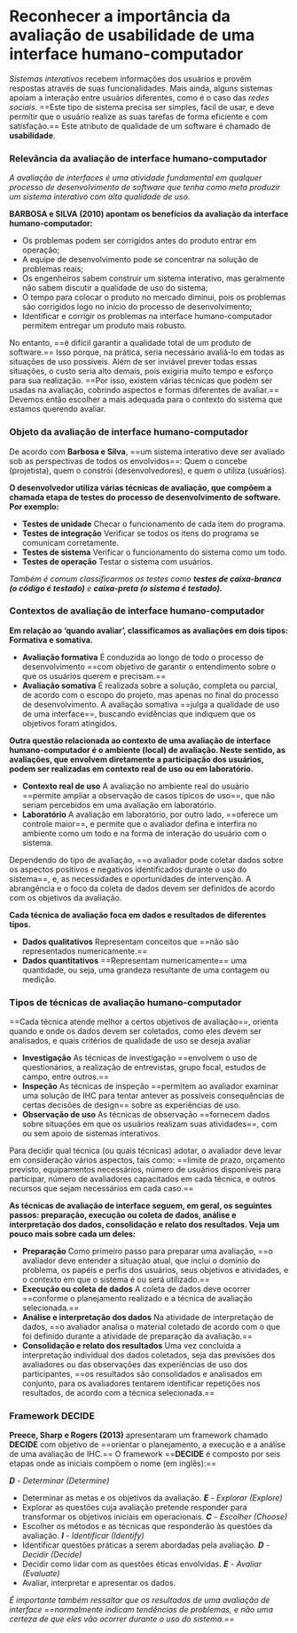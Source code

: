 # **Reconhecer a importância da avaliação de usabilidade de uma interface humano-computador**

*Sistemas interativos* recebem informações dos usuários e provêm respostas através de suas funcionalidades. Mais ainda, alguns sistemas apoiam a interação entre usuários diferentes, como é o caso das *redes sociais*. ==Este tipo de sistema precisa ser simples, fácil de usar, e deve permitir que o usuário realize as suas tarefas de forma eficiente e com satisfação.== Este atributo de qualidade de um software é chamado de **usabilidade**.

### Relevância da avaliação de interface humano-computador

*A avaliação de interfaces é uma atividade fundamental em qualquer processo de desenvolvimento de software que tenha como meta produzir um sistema interativo com alta qualidade de uso.*

**BARBOSA e SILVA (2010) apontam os benefícios da avaliação da interface humano-computador:**

- Os problemas podem ser corrigidos antes do produto entrar em operação;
- A equipe de desenvolvimento pode se concentrar na solução de problemas reais;
- Os engenheiros sabem construir um sistema interativo, mas geralmente não sabem discutir a qualidade de uso do sistema;
- O tempo para colocar o produto no mercado diminui, pois os problemas são corrigidos logo no início do processo de desenvolvimento;
- Identificar e corrigir os problemas na interface humano-computador permitem entregar um produto mais robusto.

No entanto, ==é difícil garantir a qualidade total de um produto de software.== Isso porque, na prática, seria necessário avaliá-lo em todas as situações de uso possíveis. Além de ser inviável prever todas essas situações, o custo seria alto demais, pois exigiria muito tempo e esforço para sua realização. ==Por isso, existem várias técnicas que podem ser usadas na avaliação, cobrindo aspectos e formas diferentes de avaliar.== Devemos então escolher a mais adequada para o contexto do sistema que estamos querendo avaliar.

### Objeto da avaliação de interface humano-computador

De acordo com **Barbosa e Silva**, ==um sistema interativo deve ser avaliado sob as perspectivas de todos os envolvidos==: Quem o concebe (projetista), quem o constrói (desenvolvedores), e quem o utiliza (usuários).

**O desenvolvedor utiliza várias técnicas de avaliação, que compõem a chamada etapa de testes do processo de desenvolvimento de software. Por exemplo:**
- **Testes de unidade**
	Checar o funcionamento de cada item do programa.
- **Testes de integração**
	Verificar se todos os itens do programa se comunicam corretamente.
- **Testes de sistema**
	Verificar o funcionamento do sistema como um todo.
- **Testes de operação**
	Testar o sistema com usuários.

*Também é comum classificarmos os testes como **testes de caixa-branca (o código é testado)** e **caixa-preta (o sistema é testado).***

### Contextos de avaliação de interface humano-computador

**Em relação ao ‘quando avaliar’, classificamos as avaliações em dois tipos: Formativa e somativa.**
- **Avaliação formativa**
	É conduzida ao longo de todo o processo de desenvolvimento ==com objetivo de garantir o entendimento sobre o que os usuários querem e precisam.==
- **Avaliação somativa**
	É realizada sobre a solução, completa ou parcial, de acordo com o escopo do projeto, mas apenas no final do processo de desenvolvimento. A avaliação somativa ==julga a qualidade de uso de uma interface==, buscando evidências que indiquem que os objetivos foram atingidos.

**Outra questão relacionada ao contexto de uma avaliação de interface humano-computador é o ambiente (local) de avaliação. Neste sentido, as avaliações, que envolvem diretamente a participação dos usuários, podem ser realizadas em contexto real de uso ou em laboratório.**
- **Contexto real de uso**
	A avaliação no ambiente real do usuário ==permite ampliar a observação de casos típicos de uso==, que não seriam percebidos em uma avaliação em laboratório.
- **Laboratório**
	A avaliação em laboratório, por outro lado, ==oferece um controle maior==, e permite que o avaliador defina e interfira no ambiente como um todo e na forma de interação do usuário com o sistema.

Dependendo do tipo de avaliação, ==o avaliador pode coletar dados sobre os aspectos positivos e negativos identificados durante o uso do sistema==, e, as necessidades e oportunidades de intervenção. A abrangência e o foco da coleta de dados devem ser definidos de acordo com os objetivos da avaliação.

**Cada técnica de avaliação foca em dados e resultados de diferentes tipos.**
- **Dados qualitativos**
	Representam conceitos que ==não são representados numericamente.==
- **Dados quantitativos**
	==Representam numericamente== uma quantidade, ou seja, uma grandeza resultante de uma contagem ou medição.

### Tipos de técnicas de avaliação humano-computador

==Cada técnica atende melhor a certos objetivos de avaliação==, orienta quando e onde os dados devem ser coletados, como eles devem ser analisados, e quais critérios de qualidade de uso se deseja avaliar

- **Investigação**
	As técnicas de investigação ==envolvem o uso de questionários, a realização de entrevistas, grupo focal, estudos de campo, entre outros.==
- **Inspeção**
	As técnicas de inspeção ==permitem ao avaliador examinar uma solução de IHC para tentar antever as possíveis consequências de certas decisões de design== sobre as experiências de uso.
- **Observação de uso**
	As técnicas de observação ==fornecem dados sobre situações em que os usuários realizam suas atividades==, com ou sem apoio de sistemas interativos.

Para decidir qual técnica (ou quais técnicas) adotar, o avaliador deve levar em consideração vários aspectos, tais como: ==limite de prazo, orçamento previsto, equipamentos necessários, número de usuários disponíveis para participar, número de avaliadores capacitados em cada técnica, e outros recursos que sejam necessários em cada caso.==

**As técnicas de avaliação de interface seguem, em geral, os seguintes passos: preparação, execução ou coleta de dados, análise e interpretação dos dados, consolidação e relato dos resultados. Veja um pouco mais sobre cada um deles:**
- **Preparação**
	Como primeiro passo para preparar uma avaliação, ==o avaliador deve entender a situação atual, que inclui o domínio do problema, os papéis e perfis dos usuários, seus objetivos e atividades, e o contexto em que o sistema é ou será utilizado.==
- **Execução ou coleta de dados**
	A coleta de dados deve ocorrer ==conforme o planejamento realizado e a técnica de avaliação selecionada.==
- **Análise e interpretação dos dados**
	Na atividade de interpretação de dados, ==o avaliador analisa o material coletado de acordo com o que foi definido durante a atividade de preparação da avaliação.==
- **Consolidação e relato dos resultados**
	Uma vez concluída a interpretação individual dos dados coletados, seja das previsões dos avaliadores ou das observações das experiências de uso dos participantes, ==os resultados são consolidados e analisados em conjunto, para os avaliadores tentarem identificar repetições nos resultados, de acordo com a técnica selecionada.==

### Framework DECIDE

**Preece, Sharp e Rogers (2013)** apresentaram um framework chamado **DECIDE** com objetivo de ==orientar o planejamento, a execução e a análise de uma avaliação de IHC.== O framework ==**DECIDE** é composto por seis etapas onde as iniciais compõem o nome (em inglês):==

***D** - Determinar (Determine)*
- Determinar as metas e os objetivos da avaliação.
***E** - Explorar (Explore)*
- Explorar as questões cuja avaliação pretende responder para transformar os objetivos iniciais em operacionais.
***C** - Escolher (Choose)*
- Escolher os métodos e as técnicas que responderão às questões da avaliação.
***I** - Identificar (Identify)*
- Identificar questões práticas a serem abordadas pela avaliação.
***D** - Decidir (Decide)*
- Decidir como lidar com as questões éticas envolvidas.
***E** - Avaliar (Evaluate)*
- Avaliar, interpretar e apresentar os dados.

*É importante também ressaltar que os resultados de uma avaliação de interface ==normalmente indicam tendências de problemas, e não uma certeza de que eles vão ocorrer durante o uso do sistema.==*